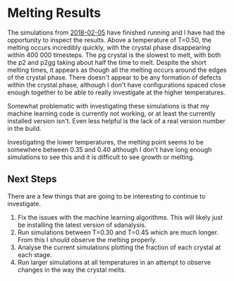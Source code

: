 Melting Results
===============


The simulations from [2018-02-05](2018-02-05.md) have finished running
and I have had the opportunity to inspect the results.
Above a temperature of T=0.50, the melting occurs incredibly quickly,
with the crystal phase disappearing within 400 000 timesteps.
The pg crystal is the slowest to melt,
with both the p2 and p2gg taking about half the time to melt.
Despite the short melting times,
it appears as though all the melting occurs
around the edges of the crystal phase.
There doesn't appear to be any formation of defects within the crystal phase,
although I don't have configurations spaced close enough together
to be able to really investigate at the higher temperatures.

Somewhat problematic with investigating these simulations
is that my machine learning code is currently not working,
or at least the currently installed version isn't.
Even less helpful is the lack of a real version number in the build.

Investigating the lower temperatures,
the melting point seems to be somewhere between 0.35 and 0.40
although I don't have long enough simulations to see this
and it is difficult to see growth or melting.

Next Steps
----------

There are a few things that are going to be interesting to continue to investigate.

1) Fix the issues with the machine learning algorithms.
    This will likely just be installing the latest version of sdanalysis.
2) Run simulations between T=0.30 and T=0.45 which are much longer.
    From this I should observe the melting properly.
3) Analyse the current simulations plotting the fraction of each crystal at each stage.
4) Run larger simulations at all temperatures in an attempt to observe changes in
    the way the crystal melts.
